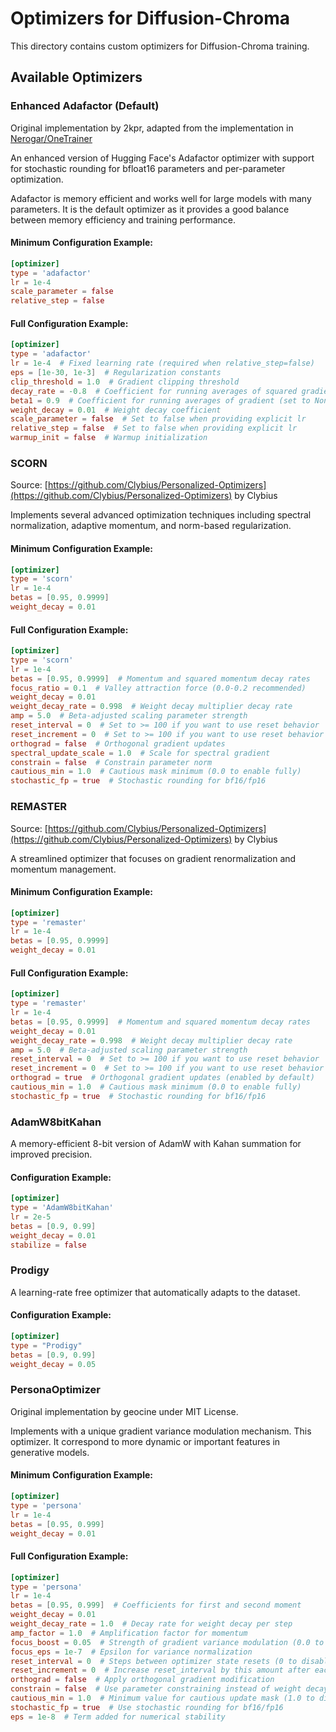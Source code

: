 # Optimizers for Diffusion-Chroma

This directory contains custom optimizers for Diffusion-Chroma training.

## Available Optimizers

### Enhanced Adafactor (Default)

Original implementation by 2kpr, adapted from the implementation in [Nerogar/OneTrainer](https://github.com/Nerogar/OneTrainer)

An enhanced version of Hugging Face's Adafactor optimizer with support for stochastic rounding for bfloat16 parameters and per-parameter optimization.

Adafactor is memory efficient and works well for large models with many parameters. It is the default optimizer as it provides a good balance between memory efficiency and training performance.

#### Minimum Configuration Example:

```toml
[optimizer]
type = 'adafactor'
lr = 1e-4
scale_parameter = false
relative_step = false
```

#### Full Configuration Example:

```toml
[optimizer]
type = 'adafactor'
lr = 1e-4  # Fixed learning rate (required when relative_step=false)
eps = [1e-30, 1e-3]  # Regularization constants
clip_threshold = 1.0  # Gradient clipping threshold
decay_rate = -0.8  # Coefficient for running averages of squared gradient
beta1 = 0.9  # Coefficient for running averages of gradient (set to None to disable momentum)
weight_decay = 0.01  # Weight decay coefficient
scale_parameter = false  # Set to false when providing explicit lr
relative_step = false  # Set to false when providing explicit lr
warmup_init = false  # Warmup initialization
```

### SCORN

Source: [https://github.com/Clybius/Personalized-Optimizers](https://github.com/Clybius/Personalized-Optimizers) by Clybius

Implements several advanced optimization techniques including spectral normalization, adaptive momentum, and norm-based regularization. 

#### Minimum Configuration Example:

```toml
[optimizer]
type = 'scorn'  
lr = 1e-4
betas = [0.95, 0.9999]
weight_decay = 0.01
```

#### Full Configuration Example:

```toml
[optimizer]
type = 'scorn'  
lr = 1e-4
betas = [0.95, 0.9999]  # Momentum and squared momentum decay rates
focus_ratio = 0.1  # Valley attraction force (0.0-0.2 recommended)
weight_decay = 0.01
weight_decay_rate = 0.998  # Weight decay multiplier decay rate
amp = 5.0  # Beta-adjusted scaling parameter strength
reset_interval = 0  # Set to >= 100 if you want to use reset behavior
reset_increment = 0  # Set to >= 100 if you want to use reset behavior
orthograd = false  # Orthogonal gradient updates
spectral_update_scale = 1.0  # Scale for spectral gradient
constrain = false  # Constrain parameter norm
cautious_min = 1.0  # Cautious mask minimum (0.0 to enable fully)
stochastic_fp = true  # Stochastic rounding for bf16/fp16
```

### REMASTER

Source: [https://github.com/Clybius/Personalized-Optimizers](https://github.com/Clybius/Personalized-Optimizers) by Clybius

A streamlined optimizer that focuses on gradient renormalization and momentum management.

#### Minimum Configuration Example:

```toml
[optimizer]
type = 'remaster'  
lr = 1e-4
betas = [0.95, 0.9999]
weight_decay = 0.01
```

#### Full Configuration Example:

```toml
[optimizer]
type = 'remaster'  
lr = 1e-4
betas = [0.95, 0.9999]  # Momentum and squared momentum decay rates
weight_decay = 0.01
weight_decay_rate = 0.998  # Weight decay multiplier decay rate
amp = 5.0  # Beta-adjusted scaling parameter strength
reset_interval = 0  # Set to >= 100 if you want to use reset behavior
reset_increment = 0  # Set to >= 100 if you want to use reset behavior
orthograd = true  # Orthogonal gradient updates (enabled by default)
cautious_min = 1.0  # Cautious mask minimum (0.0 to enable fully)
stochastic_fp = true  # Stochastic rounding for bf16/fp16
```

### AdamW8bitKahan

A memory-efficient 8-bit version of AdamW with Kahan summation for improved precision.

#### Configuration Example:

```toml
[optimizer]
type = 'AdamW8bitKahan'
lr = 2e-5
betas = [0.9, 0.99]
weight_decay = 0.01
stabilize = false
```

### Prodigy

A learning-rate free optimizer that automatically adapts to the dataset.

#### Configuration Example:

```toml
[optimizer]
type = "Prodigy"
betas = [0.9, 0.99]
weight_decay = 0.05
```

### PersonaOptimizer

Original implementation by geocine under MIT License.

Implements with a unique gradient variance modulation mechanism. This optimizer. It correspond to more dynamic or important features in generative models.

#### Minimum Configuration Example:

```toml
[optimizer]
type = 'persona'
lr = 1e-4
betas = [0.95, 0.999]
weight_decay = 0.01
```

#### Full Configuration Example:

```toml
[optimizer]
type = 'persona'
lr = 1e-4
betas = [0.95, 0.999]  # Coefficients for first and second moment
weight_decay = 0.01
weight_decay_rate = 1.0  # Decay rate for weight decay per step
amp_factor = 1.0  # Amplification factor for momentum
focus_boost = 0.05  # Strength of gradient variance modulation (0.0 to disable)
focus_eps = 1e-7  # Epsilon for variance normalization
reset_interval = 0  # Steps between optimizer state resets (0 to disable)
reset_increment = 0  # Increase reset_interval by this amount after each reset
orthograd = false  # Apply orthogonal gradient modification
constrain = false  # Use parameter constraining instead of weight decay
cautious_min = 1.0  # Minimum value for cautious update mask (1.0 to disable)
stochastic_fp = true  # Use stochastic rounding for bf16/fp16
eps = 1e-8  # Term added for numerical stability
```